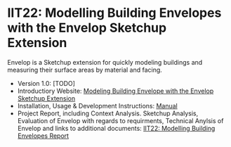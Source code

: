 # IIT22: Modelling Building Envelopes with the Envelop Sketchup Extension
Envelop is a Sketchup extension for quickly modeling buildings and measuring their surface areas by material and facing.

* Version 1.0: [TODO]
* Introductiory Website: [Modeling Building Envelope with the Envelop Sketchup Extension](https://www.fhnw.ch/plattformen/bachelor20/IIT22/index.html)
* Installation, Usage & Development Instructions:  [Manual](https://github.com/FSiffer/IP6_ModellingBuildingEnvelopes/blob/master/docs/manual/Envelop%20Manual.pdf)
* Project Report, including Context Analysis. Sketchup Analysis, Evaluation of Envelop with regards to requirments, Technical Anylsis of Envelop and links to additional documents: [IIT22: Modelling Building Envelopes Report](https://github.com/FSiffer/IP6_ModellingBuildingEnvelopes/blob/master/docs/report/IIT22_%20Modelling%20Building%20Envelopes%20Report.pdf)
